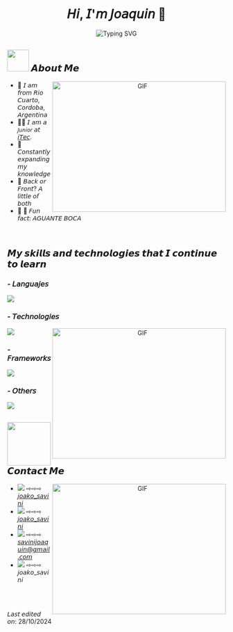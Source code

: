 <h1 align="center">
  𝘏𝘪, 𝘐'𝘮 𝘑𝘰𝘢𝘲𝘶𝘪𝘯​ 👋 
</h1>

<p align="center">
  <img src="https://readme-typing-svg.herokuapp.com/?color=0000FF&size=32&center=true&vCenter=true&width=600&height=50&lines=Software+development+student" alt="Typing SVG" />
</p>

## <picture><img src = "https://github.com/7oSkaaa/7oSkaaa/blob/main/Images/about_me.gif?raw=true" width = 50px></picture> 𝘼𝙗𝙤𝙪𝙩 𝙈𝙚
<a target="_blank" align="center">
  <img align="right" top="500" height="300" width="400" alt="GIF" src="https://cdn.dribbble.com/users/1277312/screenshots/14733298/media/39b1045e593737587dd60e42c8422d1f.gif">
</a>

- :mate: 𝘐 𝘢𝘮 𝘧𝘳𝘰𝘮 𝘙𝘪𝘰 𝘊𝘶𝘢𝘳𝘵𝘰, 𝘊𝘰𝘳𝘥𝘰𝘣𝘢, 𝘈𝘳𝘨𝘦𝘯𝘵𝘪𝘯𝘢
- :student: 𝘐 𝘢𝘮 𝘢 `𝘑𝘶𝘯𝘪𝘰𝘳` 𝘢𝘵 [𝘪𝘛𝘦𝘤](https://www.itecriocuarto.org.ar/](https://www.itecriocuarto.org.ar/carreras/software)).
- :brain: 𝘊𝘰𝘯𝘴𝘵𝘢𝘯𝘵𝘭𝘺 𝘦𝘹𝘱𝘢𝘯𝘥𝘪𝘯𝘨 𝘮𝘺 𝘬𝘯𝘰𝘸𝘭𝘦𝘥𝘨𝘦
- :thinking: 𝘉𝘢𝘤𝘬 𝘰𝘳 𝘍𝘳𝘰𝘯𝘵? 𝘈 𝘭𝘪𝘵𝘵𝘭𝘦 𝘰𝘧 𝘣𝘰𝘵𝘩
- :blue_heart: :yellow_heart: 𝘍𝘶𝘯 𝘧𝘢𝘤𝘵: 𝘈𝘎𝘜𝘈𝘕𝘛𝘌 𝘉𝘖𝘊𝘈

<br>

## 𝙈𝙮 𝙨𝙠𝙞𝙡𝙡𝙨 𝙖𝙣𝙙 𝙩𝙚𝙘𝙝𝙣𝙤𝙡𝙤𝙜𝙞𝙚𝙨 𝙩𝙝𝙖𝙩 𝙄 𝙘𝙤𝙣𝙩𝙞𝙣𝙪𝙚 𝙩𝙤 𝙡𝙚𝙖𝙧𝙣
### - 𝘓𝘢𝘯𝘨𝘶𝘢𝘫𝘦𝘴
<span>
  <img src="https://skillicons.dev/icons?i=py,js,html,css">
<span/>

### - 𝘛𝘦𝘤𝘩𝘯𝘰𝘭𝘰𝘨𝘪𝘦𝘴
<span>
  <img src="https://skillicons.dev/icons?i=flask,react,nodejs,django,postman,r,arduino,figma"> 
<span/>

<a target="_blank" align="center">
  <img align="right" top="420" height="300" width="400" alt="GIF" src="https://cdn.dribbble.com/users/1787323/screenshots/10091971/media/d43c019bfeff34be8816481e843ea8c1.png">
</a>

### - 𝘍𝘳𝘢𝘮𝘦𝘸𝘰𝘳𝘬𝘴
<span>
  <img src="https://skillicons.dev/icons?i=bootstrap">
<span/>

### - 𝘖𝘵𝘩𝘦𝘳𝘴
<span>
  <img src="https://skillicons.dev/icons?i=ubuntu,vscode,git,mysql">
</span>

<br>
 
## <picture><img src = "https://github.com/7oSkaaa/7oSkaaa/blob/main/Images/Connect-with-me.gif" width = 100px></picture> 𝘾𝙤𝙣𝙩𝙖𝙘𝙩 𝙈𝙚
<a target="_blank" align="center">
  <img align="right" top="500" height="300" width="400" alt="GIF" src="https://github.com/7oSkaaa/7oSkaaa/blob/main/Images/Right_Side.gif">
</a>

- <img src="https://skillicons.dev/icons?i=instagram"> ⇨⇨⇨ [𝘫𝘰𝘢𝘬𝘰_𝘴𝘢𝘷𝘪𝘯𝘪](https://www.instagram.com/joako_savini/)
- <img src="https://skillicons.dev/icons?i=twitter"> ⇨⇨⇨ [𝘫𝘰𝘢𝘬𝘰_𝘴𝘢𝘷𝘪𝘯𝘪](https://x.com/joako_savini)
- <img src="https://skillicons.dev/icons?i=gmail"> ⇨⇨⇨ [𝘴𝘢𝘷𝘪𝘯𝘪𝘫𝘰𝘢𝘲𝘶𝘪𝘯@𝘨𝘮𝘢𝘪𝘭.𝘤𝘰𝘮](mailto:savinijoaquin@gmail.com)
- <img src="https://skillicons.dev/icons?i=discord"> ⇨⇨⇨ 𝘫𝘰𝘢𝘬𝘰_𝘴𝘢𝘷𝘪𝘯𝘪

<br>
<br>

𝘓𝘢𝘴𝘵 𝘦𝘥𝘪𝘵𝘦𝘥 𝘰𝘯: 28/10/2024

<!---
JoakoSavini/JoakoSavini is a ✨ special ✨ repository because its `README.md` (this file) appears on your GitHub profile.
You can click the Preview link to take a look at your changes.
--->
